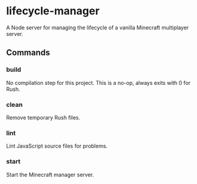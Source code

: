 # lifecycle-manager

A Node server for managing the lifecycle of a vanilla Minecraft multiplayer server.

## Commands

### build

No compilation step for this project.
This is a no-op, always exits with 0 for Rush.

### clean

Remove temporary Rush files.

### lint

Lint JavaScript source files for problems.

### start

Start the Minecraft manager server.
